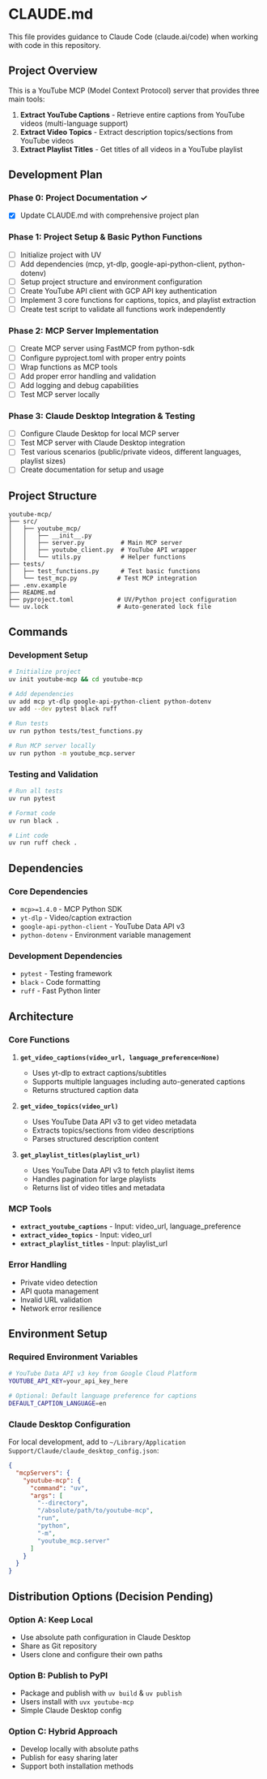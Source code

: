 # CLAUDE.md

This file provides guidance to Claude Code (claude.ai/code) when working with code in this repository.

## Project Overview

This is a YouTube MCP (Model Context Protocol) server that provides three main tools:
1. **Extract YouTube Captions** - Retrieve entire captions from YouTube videos (multi-language support)
2. **Extract Video Topics** - Extract description topics/sections from YouTube videos  
3. **Extract Playlist Titles** - Get titles of all videos in a YouTube playlist

## Development Plan

### Phase 0: Project Documentation ✓
- [x] Update CLAUDE.md with comprehensive project plan

### Phase 1: Project Setup & Basic Python Functions
- [ ] Initialize project with UV
- [ ] Add dependencies (mcp, yt-dlp, google-api-python-client, python-dotenv)
- [ ] Setup project structure and environment configuration
- [ ] Create YouTube API client with GCP API key authentication
- [ ] Implement 3 core functions for captions, topics, and playlist extraction
- [ ] Create test script to validate all functions work independently

### Phase 2: MCP Server Implementation
- [ ] Create MCP server using FastMCP from python-sdk
- [ ] Configure pyproject.toml with proper entry points
- [ ] Wrap functions as MCP tools
- [ ] Add proper error handling and validation
- [ ] Add logging and debug capabilities
- [ ] Test MCP server locally

### Phase 3: Claude Desktop Integration & Testing
- [ ] Configure Claude Desktop for local MCP server
- [ ] Test MCP server with Claude Desktop integration
- [ ] Test various scenarios (public/private videos, different languages, playlist sizes)
- [ ] Create documentation for setup and usage

## Project Structure

```
youtube-mcp/
├── src/
│   ├── youtube_mcp/
│   │   ├── __init__.py
│   │   ├── server.py          # Main MCP server
│   │   ├── youtube_client.py  # YouTube API wrapper
│   │   └── utils.py           # Helper functions
├── tests/
│   ├── test_functions.py      # Test basic functions
│   └── test_mcp.py           # Test MCP integration
├── .env.example
├── README.md
├── pyproject.toml            # UV/Python project configuration
└── uv.lock                   # Auto-generated lock file
```

## Commands

### Development Setup
```bash
# Initialize project
uv init youtube-mcp && cd youtube-mcp

# Add dependencies
uv add mcp yt-dlp google-api-python-client python-dotenv
uv add --dev pytest black ruff

# Run tests
uv run python tests/test_functions.py

# Run MCP server locally
uv run python -m youtube_mcp.server
```

### Testing and Validation
```bash
# Run all tests
uv run pytest

# Format code
uv run black .

# Lint code
uv run ruff check .
```

## Dependencies

### Core Dependencies
- `mcp>=1.4.0` - MCP Python SDK
- `yt-dlp` - Video/caption extraction
- `google-api-python-client` - YouTube Data API v3
- `python-dotenv` - Environment variable management

### Development Dependencies
- `pytest` - Testing framework
- `black` - Code formatting
- `ruff` - Fast Python linter

## Architecture

### Core Functions
1. **`get_video_captions(video_url, language_preference=None)`**
   - Uses yt-dlp to extract captions/subtitles
   - Supports multiple languages including auto-generated captions
   - Returns structured caption data

2. **`get_video_topics(video_url)`**
   - Uses YouTube Data API v3 to get video metadata
   - Extracts topics/sections from video descriptions
   - Parses structured description content

3. **`get_playlist_titles(playlist_url)`**
   - Uses YouTube Data API v3 to fetch playlist items
   - Handles pagination for large playlists
   - Returns list of video titles and metadata

### MCP Tools
- **`extract_youtube_captions`** - Input: video_url, language_preference
- **`extract_video_topics`** - Input: video_url  
- **`extract_playlist_titles`** - Input: playlist_url

### Error Handling
- Private video detection
- API quota management
- Invalid URL validation
- Network error resilience

## Environment Setup

### Required Environment Variables
```bash
# YouTube Data API v3 key from Google Cloud Platform
YOUTUBE_API_KEY=your_api_key_here

# Optional: Default language preference for captions
DEFAULT_CAPTION_LANGUAGE=en
```

### Claude Desktop Configuration
For local development, add to `~/Library/Application Support/Claude/claude_desktop_config.json`:
```json
{
  "mcpServers": {
    "youtube-mcp": {
      "command": "uv",
      "args": [
        "--directory", 
        "/absolute/path/to/youtube-mcp",
        "run",
        "python",
        "-m",
        "youtube_mcp.server"
      ]
    }
  }
}
```

## Distribution Options (Decision Pending)

### Option A: Keep Local
- Use absolute path configuration in Claude Desktop
- Share as Git repository
- Users clone and configure their own paths

### Option B: Publish to PyPI
- Package and publish with `uv build` & `uv publish`
- Users install with `uvx youtube-mcp`
- Simple Claude Desktop config

### Option C: Hybrid Approach
- Develop locally with absolute paths
- Publish for easy sharing later
- Support both installation methods
